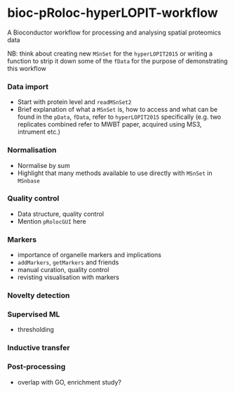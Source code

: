 # bioc-pRoloc-hyperLOPIT-workflow
A Bioconductor workflow for processing and analysing spatial proteomics data

NB: think about creating new `MSnSet` for the `hyperLOPIT2015` or writing a function to strip it down some of the `fData` for the purpose of demonstrating this workflow

### Data import
- Start with protein level and `readMSnSet2`
- Brief explanation of what a `MSnSet` is, how to access and what can be found in the `pData`, `fData`, refer to `hyperLOPIT2015` specifically (e.g. two replicates combined refer to MWBT paper, acquired using MS3, intrument etc.)

### Normalisation
- Normalise by sum
- Highlight that many methods available to use directly with `MSnSet` in `MSnbase`

### Quality control
- Data structure, quality control
- Mention `pRolocGUI` here

### Markers
- importance of organelle markers and implications
- `addMarkers`, `getMarkers` and friends
- manual curation, quality control
- revisting visualisation with markers

### Novelty detection

### Supervised ML
- thresholding

### Inductive transfer 

### Post-processing
- overlap with GO, enrichment study?
